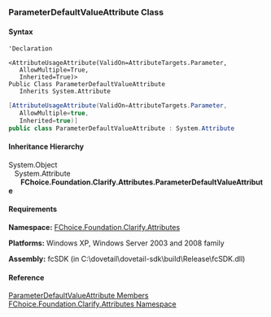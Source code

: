 ﻿### ParameterDefaultValueAttribute Class

#### Syntax

```vbnet
'Declaration

<AttributeUsageAttribute(ValidOn=AttributeTargets.Parameter, 
   AllowMultiple=True, 
   Inherited=True)>
Public Class ParameterDefaultValueAttribute 
   Inherits System.Attribute
```

```csharp
[AttributeUsageAttribute(ValidOn=AttributeTargets.Parameter, 
   AllowMultiple=true, 
   Inherited=true)]
public class ParameterDefaultValueAttribute : System.Attribute
```

#### Inheritance Hierarchy

System.Object  
   System.Attribute  
      **FChoice.Foundation.Clarify.Attributes.ParameterDefaultValueAttribute**  

#### Requirements

**Namespace:** [FChoice.Foundation.Clarify.Attributes](fcSDK~FChoice.Foundation.Clarify.Attributes_namespace.md)

**Platforms:** Windows XP, Windows Server 2003 and 2008 family

**Assembly:** fcSDK (in C:\\dovetail\\dovetail-sdk\\build\\Release\\fcSDK.dll)

#### Reference

[ParameterDefaultValueAttribute Members](fcSDK~FChoice.Foundation.Clarify.Attributes.ParameterDefaultValueAttribute_members.md)  
[FChoice.Foundation.Clarify.Attributes Namespace](fcSDK~FChoice.Foundation.Clarify.Attributes_namespace.md)
